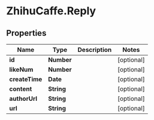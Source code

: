 # ZhihuCaffe.Reply

## Properties
Name | Type | Description | Notes
------------ | ------------- | ------------- | -------------
**id** | **Number** |  | [optional] 
**likeNum** | **Number** |  | [optional] 
**createTime** | **Date** |  | [optional] 
**content** | **String** |  | [optional] 
**authorUrl** | **String** |  | [optional] 
**url** | **String** |  | [optional] 
